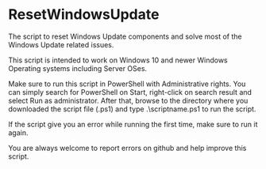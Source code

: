 # ResetWindowsUpdate
The script to reset Windows Update components and solve most of the Windows Update related issues.

This script is intended to work on Windows 10 and newer Windows Operating systems including Server OSes.

Make sure to run this script in PowerShell with Administrative rights. You can simply search for PowerShell on Start, right-click on search result and select Run as administrator. After that, browse to the directory where you downloaded the script file (.ps1) and type .\scriptname.ps1 to run the script.

If the script give you an error while running the first time, make sure to run it again.

You are always welcome to report errors on github and help improve this script.
